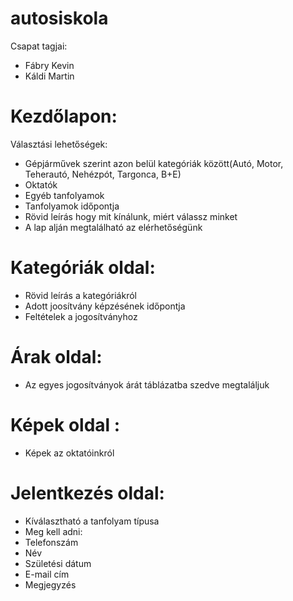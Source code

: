 # autosiskola
  Csapat tagjai:
- Fábry Kevin
- Káldi Martin

# Kezdőlapon:

  Választási lehetőségek:
- Gépjárművek szerint azon belül kategóriák között(Autó, Motor, Teherautó, Nehézpót, Targonca, B+E)
- Oktatók
- Egyéb tanfolyamok
- Tanfolyamok időpontja
- Rövid leírás hogy mit kínálunk, miért válassz minket
- A lap alján megtalálható az elérhetőségünk


# Kategóriák oldal:
- Rövid leírás a kategóriákról
- Adott joosítvány képzésének időpontja
- Feltételek a jogosítványhoz


# Árak oldal:
- Az egyes jogosítványok árát táblázatba szedve megtaláljuk


# Képek oldal :
- Képek az oktatóinkról


# Jelentkezés oldal: 
- Kíválasztható a tanfolyam típusa
- Meg kell adni:
- Telefonszám
- Név
- Születési dátum
- E-mail cím
- Megjegyzés 









